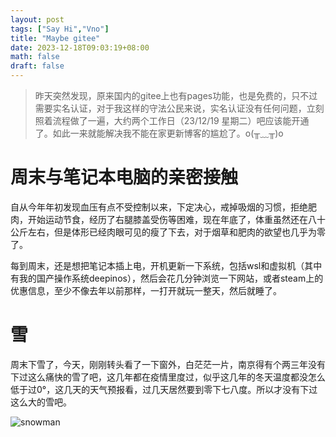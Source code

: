 ```yaml
---
layout: post
tags: ["Say Hi","Vno"]
title: "Maybe gitee"
date: 2023-12-18T09:03:19+08:00
math: false
draft: false
---
```


> 昨天突然发现，原来国内的gitee上也有pages功能，也是免费的，只不过需要实名认证，对于我这样的守法公民来说，实名认证没有任何问题，立刻照着流程做了一遍，大约两个工作日（23/12/19 星期二）吧应该能开通了。如此一来就能解决我不能在家更新博客的尴尬了。o(╥﹏╥)o

# 周末与笔记本电脑的亲密接触
自从今年年初发现血压有点不受控制以来，下定决心，戒掉吸烟的习惯，拒绝肥肉，开始运动节食，经历了右腿膝盖受伤等困难，现在年底了，体重虽然还在八十公斤左右，但是体形已经肉眼可见的瘦了下去，对于烟草和肥肉的欲望也几乎为零了。

每到周末，还是想把笔记本插上电，开机更新一下系统，包括wsl和虚拟机（其中有我的国产操作系统deepinos），然后会花几分钟浏览一下网站，或者steam上的优惠信息，至少不像去年以前那样，一打开就玩一整天，然后就睡了。

# 雪
周末下雪了，今天，刚刚转头看了一下窗外，白茫茫一片，南京得有个两三年没有下过这么痛快的雪了吧，这几年都在疫情里度过，似乎这几年的冬天温度都没怎么低于过0°，这几天的天气预报看，过几天居然要到零下七八度。所以才没有下过这么大的雪吧。

![snowman](https://pic.52112.com/2019/06/14/JPG-190614_564/lO8xMU0iNZ_small.jpg)
